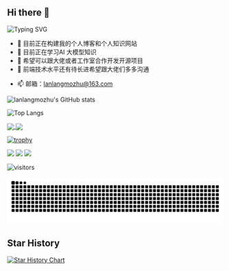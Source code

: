## Hi there 👋

<!--
**lanlangmozhu/lanlangmozhu** is a ✨ _special_ ✨ repository because its `README.md` (this file) appears on your GitHub profile.

Here are some ideas to get you started:


- 🔭 I’m currently working on ...
- 🌱 I’m currently learning ...
- 👯 I’m looking to collaborate on ...
- 🤔 I’m looking for help with ...
- 💬 Ask me about ...
- 📫 How to reach me: ...
- 😄 Pronouns: ...
- ⚡ Fun fact: ...
-->
![Typing SVG](https://readme-typing-svg.demolab.com/?lines=👋Hi+大家好!+我是蓝狼墨竹)
- 🔭 目前正在构建我的个人博客和个人知识网站
- 🌱 目前正在学习AI 大模型知识
- 👯 希望可以跟大佬或者工作室合作开发开源项目
- 🤔 前端技术水平还有待长进希望跟大佬们多多沟通
<!--- 💬  -->
- 📫 邮箱：lanlangmozhu@163.com
<!-- - 😄 Pronouns: ... -->
<!-- - ⚡ Fun fact: ... -->

<!-- GitHub 打字特效 -->
<!-- ![Typing SVG](https://readme-typing-svg.demolab.com/?lines=👋Hi+there+!I'm+lanlang+mozhu) -->

<!-- GitHub 统计卡片 -->
![lanlangmozhu's GitHub stats](https://github-readme-stats.vercel.app/api?username=lanlangmozhu)

<!-- GitHub 使用语言统计 -->
![Top Langs](https://github-readme-stats.vercel.app/api/top-langs/?username=lanlangmozhu&size_weight=0.5&count_weight=0.5&langs_count=8)

<!-- GitHub Gist Pins --> 
<a href="https://github.com/lanlangmozhu/lanlangmozhu.github.io">
  <img align="center" src="https://github-readme-stats.vercel.app/api/pin/?username=lanlangmozhu&repo=lanlangmozhu.github.io&theme=default" />
<a href="https://github.com/lanlangmozhu/q-utils">
  <img align="center" src="https://github-readme-stats.vercel.app/api/pin/?username=lanlangmozhu&repo=q-utils&theme=default" />
  
<!-- GitHub 资料奖杯 --> 
[![trophy](https://github-profile-trophy.vercel.app/?username=lanlangmozhu&row=1&margin-w=10&theme=dark_lover)](https://github.com/ryo-ma/github-profile-trophy)

<!-- GitHub 徽章 --> 
<img src="https://img.shields.io/badge/-HTML5-E34F26?style=flat-square&logo=html5&logoColor=white" /> 
<img src="https://img.shields.io/badge/-CSS3-1572B6?style=flat-square&logo=css3" /> 
<img src="https://img.shields.io/badge/-JavaScript-oringe?style=flat-square&logo=javascript" />

<!-- GitHub 访客徽章 --> 
![visitors](https://visitor-badge.glitch.me/badge?page_id=lanlangmozhu&left_color=green&right_color=red)

<!-- GitHub 贪吃蛇 --> 
<picture>
  <source media="(prefers-color-scheme: dark)" srcset="https://raw.githubusercontent.com/lanlangmozhu/lanlangmozhu/output/github-contribution-grid-snake-dark.svg">
  <source media="(prefers-color-scheme: light)" srcset="https://raw.githubusercontent.com/lanlangmozhu/lanlangmozhu/output/github-contribution-grid-snake.svg">
  <img alt="github contribution grid snake animation" src="https://raw.githubusercontent.com/lanlangmozhu/lanlangmozhu/output/github-contribution-grid-snake.svg">
</picture>

## Star History
<!-- GitHub Star History -->
[![Star History Chart](https://api.star-history.com/svg?repos=lanlangmozhu/q-utils&type=Date)](https://www.star-history.com/#lanlangmozhu/q-utils&Date)




